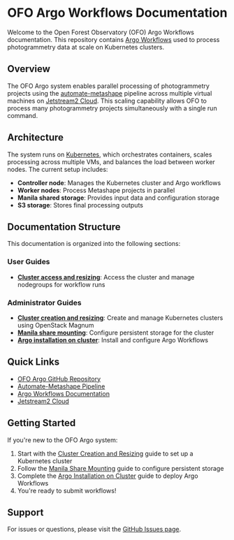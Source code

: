 # OFO Argo Workflows Documentation

Welcome to the Open Forest Observatory (OFO) Argo Workflows documentation. This repository contains [Argo Workflows](https://argoproj.github.io/workflows) used to process photogrammetry data at scale on Kubernetes clusters.

## Overview

The OFO Argo system enables parallel processing of photogrammetry projects using the [automate-metashape](https://github.com/open-forest-observatory/automate-metashape) pipeline across multiple virtual machines on [Jetstream2 Cloud](https://jetstream-cloud.org/). This scaling capability allows OFO to process many photogrammetry projects simultaneously with a single run command.

## Architecture

The system runs on [Kubernetes](https://kubernetes.io/docs/concepts/overview/), which orchestrates containers, scales processing across multiple VMs, and balances the load between worker nodes. The current setup includes:

- **Controller node**: Manages the Kubernetes cluster and Argo workflows
- **Worker nodes**: Process Metashape projects in parallel
- **Manila shared storage**: Provides input data and configuration storage
- **S3 storage**: Stores final processing outputs

## Documentation Structure

This documentation is organized into the following sections:

### User Guides

- **[Cluster access and resizing](usage/cluster-access-and-resizing.md)**: Access the cluster and manage nodegroups for workflow runs

### Administrator Guides

- **[Cluster creation and resizing](admin/cluster-creation-and-resizing.md)**: Create and manage Kubernetes clusters using OpenStack Magnum
- **[Manila share mounting](admin/manila-share-mounting.md)**: Configure persistent storage for the cluster
- **[Argo installation on cluster](admin/argo-installation-on-cluster.md)**: Install and configure Argo Workflows

## Quick Links

- [OFO Argo GitHub Repository](https://github.com/open-forest-observatory/ofo-argo)
- [Automate-Metashape Pipeline](https://github.com/open-forest-observatory/automate-metashape)
- [Argo Workflows Documentation](https://argoproj.github.io/workflows)
- [Jetstream2 Cloud](https://jetstream-cloud.org/)

## Getting Started

If you're new to the OFO Argo system:

1. Start with the [Cluster Creation and Resizing](admin/cluster-creation-and-resizing.md) guide to set up a Kubernetes cluster
2. Follow the [Manila Share Mounting](admin/manila-share-mounting.md) guide to configure persistent storage
3. Complete the [Argo Installation on Cluster](admin/argo-installation-on-cluster.md) guide to deploy Argo Workflows
4. You're ready to submit workflows!

## Support

For issues or questions, please visit the [GitHub Issues page](https://github.com/open-forest-observatory/ofo-argo/issues).
